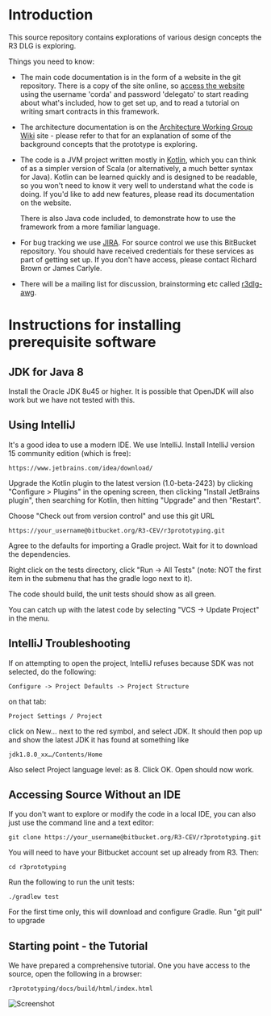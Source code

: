 # Introduction

This source repository contains explorations of various design concepts the R3 DLG is exploring.

Things you need to know:

* The main code documentation is in the form of a website in the git repository. There is a copy of the site online, so
  [access the website](http://docs.corda.r3cev.com) using the username 'corda' and password 'delegato' to start reading
  about what's included, how to get set up, and to read a tutorial on writing smart contracts in this framework.
  
* The architecture documentation is on the [Architecture Working Group Wiki](https://r3-cev.atlassian.net/wiki/display/AWG/Architecture+Working+Group) site - please
  refer to that for an explanation of some of the background concepts that the prototype is exploring.

* The code is a JVM project written mostly in [Kotlin](https://kotlinlang.org/), which you can think of as a simpler
  version of Scala (or alternatively, a much better syntax for Java). Kotlin can be learned quickly and is designed
  to be readable, so you won't need to know it very well to understand what the code is doing. If you'd like to
  add new features, please read its documentation on the website.

  There is also Java code included, to demonstrate how to use the framework from a more familiar language.

* For bug tracking we use [JIRA](https://r3-cev.atlassian.net/secure/RapidBoard.jspa?rapidView=9&projectKey=PD). For source control we use this BitBucket
  repository. You should have received credentials for these
  services as part of getting set up. If you don't have access, please contact Richard Brown or James Carlyle.

* There will be a mailing list for discussion, brainstorming etc called [r3dlg-awg](https://groups.google.com/forum/#!forum/r3dlg-awg). 

# Instructions for installing prerequisite software

## JDK  for Java 8

Install the Oracle JDK 8u45 or higher. It is possible that OpenJDK will also work but we have not tested with this.

## Using IntelliJ

It's a good idea to use a modern IDE.  We use IntelliJ.  Install IntelliJ version 15 community edition (which is free):

    https://www.jetbrains.com/idea/download/
    
Upgrade the Kotlin plugin to the latest version (1.0-beta-2423) by clicking "Configure > Plugins" in the opening screen, 
then clicking "Install JetBrains plugin", then searching for Kotlin, then hitting "Upgrade" and then "Restart".

Choose "Check out from version control" and use this git URL

    https://your_username@bitbucket.org/R3-CEV/r3prototyping.git

Agree to the defaults for importing a Gradle project. Wait for it to download the dependencies.

Right click on the tests directory, click "Run -> All Tests" (note: NOT the first item in the submenu that has the gradle logo next to it).

The code should build, the unit tests should show as all green.

You can catch up with the latest code by selecting "VCS -> Update Project" in the menu.

## IntelliJ Troubleshooting
If on attempting to open the project, IntelliJ refuses because SDK was not selected, do the following:

    Configure -> Project Defaults -> Project Structure

on that tab:

    Project Settings / Project

click on New… next to the red <No SDK> symbol, and select JDK.  It should then pop up and show the latest JDK it has found at something like

    jdk1.8.0_xx…/Contents/Home

Also select Project language level: as 8.  Click OK.  Open should now work.

## Accessing Source Without an IDE

If you don't want to explore or modify the code in a local IDE, you can also just use the command line and a text editor:

    git clone https://your_username@bitbucket.org/R3-CEV/r3prototyping.git

You will need to have your Bitbucket account set up already from R3. Then:

    cd r3prototyping

Run the following to run the unit tests:

    ./gradlew test

For the first time only, this will download and configure Gradle.
Run "git pull" to upgrade

## Starting point - the Tutorial

We have prepared a comprehensive tutorial.
One you have access to the source, open the following in a browser:

    r3prototyping/docs/build/html/index.html
 
![Screenshot](https://r3-cev.atlassian.net/wiki/download/attachments/3441064/Screen%20Shot%202015-12-10%20at%2010.43.06.png)